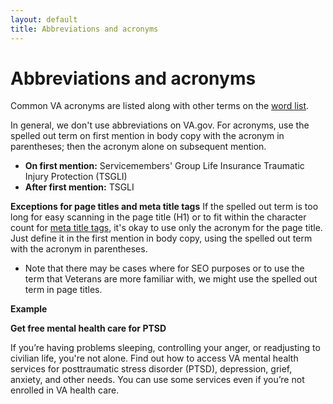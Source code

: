 ```yaml
---
layout: default
title: Abbreviations and acronyms
---
```


# Abbreviations and acronyms

Common VA acronyms are listed along with other terms on the [word list](https://design.va.gov/content-style-guide/word-list).

In general, we don't use abbreviations on VA.gov. For acronyms, use the spelled out term on first mention in body copy with the acronym in parentheses; then the acronym alone on subsequent mention. 

- **On first mention:** Servicemembers' Group Life Insurance Traumatic Injury Protection (TSGLI)
- **After first mention:** TSGLI 

__Exceptions for page titles and meta title tags__
If the spelled out term is too long for easy scanning in the page title (H1) or to fit within the character count for [meta title tags](https://design.va.gov/content-style-guide/seo), it's okay to use only the acronym for the page title. Just define it in the first mention in body copy, using the spelled out term with the acronym in parentheses. 
- Note that there may be cases where for SEO purposes or to use the term that Veterans are more familiar with, we might use the spelled out term in page titles. 

__Example__

__Get free mental health care for PTSD__

If you’re having problems sleeping, controlling your anger, or readjusting to civilian life, you're not alone. Find out how to access VA mental health services for posttraumatic stress disorder (PTSD), depression, grief, anxiety, and other needs. You can use some services even if you’re not enrolled in VA health care.
